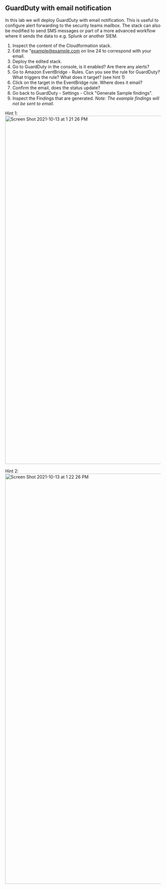 ## GuardDuty with email notification

In this lab we will deploy GuardDuty with email notification. This is useful to configure alert forwarding to the security teams mailbox. The stack can also be modified to send SMS messages or part of a more advanced workflow where it sends the data to e.g. Splunk or another SIEM.

1. Inspect the content of the Cloudformation stack.
2. Edit the "example@example.com on line 24 to correspond with your email. 
3. Deploy the edited stack.
4. Go to GuardDuty in the console, is it enabled? Are there any alerts?
5. Go to Amazon EventBridge - Rules. Can you see the rule for GuardDuty? What triggers the rule? What does it target? (see hint 1)
6. Click on the target in the EventBridge rule. Where does it email?
7. Confirm the email, does the status update?
8. Go back to GuardDuty - Settings - Click "Generate Sample findings".
9. Inspect the Findings that are generated. *Note: The example findings will not be sent to email.*


Hint 1:
<img width="1123" alt="Screen Shot 2021-10-13 at 1 21 26 PM" src="https://user-images.githubusercontent.com/26272119/137123443-93f7216a-51f6-4429-bbe8-ccc9e317ba22.png">


Hint 2:
<img width="1323" alt="Screen Shot 2021-10-13 at 1 22 26 PM" src="https://user-images.githubusercontent.com/26272119/137123874-f1342a67-16eb-4785-85fe-e4cbff27cd34.png">

